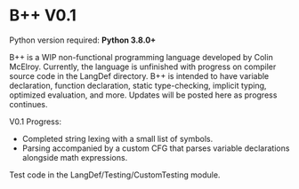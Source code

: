 # B++ V0.1

Python version required: **Python 3.8.0+**

B++ is a WIP non-functional programming language developed by Colin McElroy. Currently, the language is unfinished with progress on compiler source code in the LangDef directory. B++ is intended to have variable declaration, function declaration, static type-checking, implicit typing, optimized evaluation, and more. Updates will be posted here as progress continues.

V0.1 Progress:
- Completed string lexing with a small list of symbols.
- Parsing accompanied by a custom CFG that parses variable declarations alongside math expressions.

Test code in the LangDef/Testing/CustomTesting module.